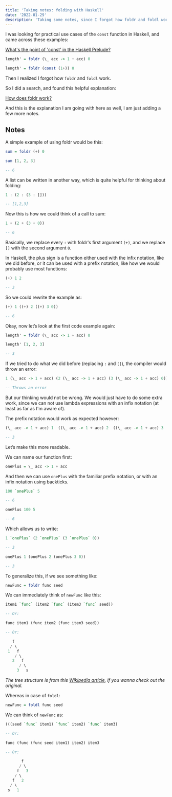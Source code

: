 ```yaml
---
title: 'Taking notes: folding with Haskell'
date: '2022-01-29'
description: 'Taking some notes, since I forgot how foldr and foldl work.'
---
```


I was looking for practical use cases of the `const` function in Haskell, and came across these examples:

[What's the point of 'const' in the Haskell Prelude?](https://stackoverflow.com/a/28487485)

```haskell
length' = foldr (\_ acc -> 1 + acc) 0
```

```haskell
length' = foldr (const (1+)) 0
```

Then I realized I forgot how `foldr` and `foldl` work. 

So I did a search, and found this helpful explanation:

[How does foldr work?](https://stackoverflow.com/a/1763323)

And this is the explanation I am going with here as well, I am just adding a few more notes.

## Notes

A simple example of using foldr would be this:

```haskell
sum = foldr (+) 0
```

```haskell
sum [1, 2, 3]

-- 6
```

A list can be written in another way, which is quite helpful for thinking about folding:

```haskell
1 : (2 : (3 : []))

-- [1,2,3]
```

Now this is how we could think of a call to sum:

```haskell
1 + (2 + (3 + 0))

-- 6
```

Basically, we replace every `:` with foldr's first argument `(+)`, and we replace `[]` with the second argument `0`.

In Haskell, the plus sign is a function either used with the infix notation, like we did before, or it can be used with a prefix notation, like how we would probably use most functions:

```haskell
(+) 1 2

-- 3
```

So we could rewrite the example as:

```haskell
(+) 1 ((+) 2 ((+) 3 0))

-- 6
```

Okay, now let’s look at the first code example again:

```haskell
length' = foldr (\_ acc -> 1 + acc) 0
```

```haskell
length' [1, 2, 3]

-- 3
```

If we tried to do what we did before (replacing `:` and `[]`), the compiler would throw an error:

```haskell
1 (\_ acc -> 1 + acc) (2 (\_ acc -> 1 + acc) (3 (\_ acc -> 1 + acc) 0))

-- Throws an error
```

But our thinking would not be wrong. We would just have to do some extra work, since we can not use lambda expressions with an infix notation (at least as far as I'm aware of).

The prefix notation would work as expected however:

```haskell
(\_ acc -> 1 + acc) 1  ((\_ acc -> 1 + acc) 2  ((\_ acc -> 1 + acc) 3  0))

-- 3
```

Let’s make this more readable.

We can name our function first:

```haskell
onePlus = \_ acc -> 1 + acc
```

And then we can use `onePlus` with the familiar prefix notation, or with an infix notation using backticks.

```haskell
100 `onePlus` 5

-- 6
```
```haskell
onePlus 100 5

-- 6
```

Which allows us to write:

```haskell
1 `onePlus` (2 `onePlus` (3 `onePlus` 0))

-- 3
```
```haskell
onePlus 1 (onePlus 2 (onePlus 3 0))

-- 3
```

To generalize this, if we see something like:

```haskell
newFunc = foldr func seed 
```

We can immediately think of `newFunc` like this:

```haskell
item1 `func` (item2 `func` (item3 `func` seed))

-- Or:

func item1 (func item2 (func item3 seed))

-- Or:

   f
  / \
 1   f
    / \
   2   f
      / \
     3   s
```

*The tree structure is from this [Wikipedia article](https://en.wikipedia.org/wiki/Fold_(higher-order_function)), if you wanna check out the original.*

Whereas in case of `foldl`:

```haskell
newFunc = foldl func seed 
```

We can think of `newFunc` as:

```haskell
(((seed `func` item1) `func` item2) `func` item3)

-- Or:

func (func (func seed item1) item2) item3

-- Or:

       f
      / \
     f   3
    / \
   f   2
  / \
 s   1
```